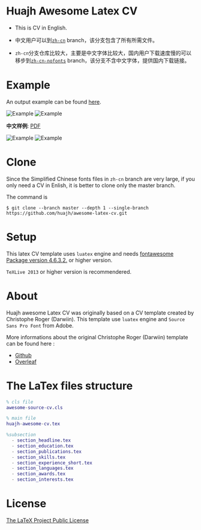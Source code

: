 # Huajh Awesome Latex CV

- This is CV in English.

- 中文用户可以到[`zh-cn`](https://github.com/huajh/awesome-latex-cv/tree/zh-cn) branch，该分支包含了所有所需文件。

- `zh-cn`分支仓库比较大，主要是中文字体比较大，国内用户下载速度慢的可以移步到[`zh-cn-nofonts`](https://github.com/huajh/awesome-latex-cv/tree/zh-cn-nofonts) branch，该分支不含中文字体，提供国内下载链接。

# Example

An output example can be found [here](http://huajh7.com/cv/awesome-cv.pdf).

![Example](http://huajh7.com/img/cv/awesome-cv-1.png)
![Example](http://huajh7.com/img/cv/awesome-cv-2.png)


**中文样例**: [PDF](http://huajh7.com/cv/awesome-cv-cn.pdf)

![Example](http://huajh7.com/img/cv/awesome-cv-cn-1.png)
![Example](http://huajh7.com/img/cv/awesome-cv-cn-2.png)

# Clone

Since the Simplified Chinese fonts files in `zh-cn` branch are very large,  if you only need a CV in Enlish, it is better to clone only the master branch.

The command is

```
$ git clone --branch master --depth 1 --single-branch https://github.com/huajh/awesome-latex-cv.git
```

# Setup

This latex CV template uses `luatex` engine and needs [fontawesome Package version 4.6.3.2.](http://www.ctan.org/tex-archive/fonts/fontawesome) or higher version.

`TeXLive 2013` or higher version is recommendered.

# About

Huajh awesome Latex CV was originally based on a CV template created by Christophe Roger (Darwiin). This template use `luatex` engine and `Source Sans Pro Font` from Adobe.

More informations about the original Christophe Roger (Darwiin) template can be found here :

- [Github](https://github.com/darwiin/awesome-neue-latex-cv)
- [Overleaf](https://www.overleaf.com/latex/templates/awesome-source-cv/wrdjtkkytqcw)


# The LaTex files structure

```matlab
% cls file
awesome-source-cv.cls

% main file
huajh-awesome-cv.tex

%subsection
  - section_headline.tex
  - section_education.tex
  - section_publications.tex
  - section_skills.tex
  - section_experience_short.tex
  - section_languages.tex
  - section_awards.tex
  - section_interests.tex
```

# License

[The LaTeX Project Public License](./LICENSE)

